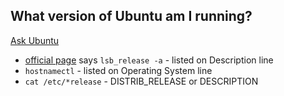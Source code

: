 ## What version of Ubuntu am I running?

[Ask Ubuntu](https://askubuntu.com/questions/686239/how-do-i-check-the-version-of-ubuntu-i-am-running)
* [official page](https://help.ubuntu.com/community/CheckingYourUbuntuVersion) says  `lsb_release -a` - listed on Description line
* `hostnamectl` - listed on Operating System line
* `cat /etc/*release` - DISTRIB_RELEASE or DESCRIPTION